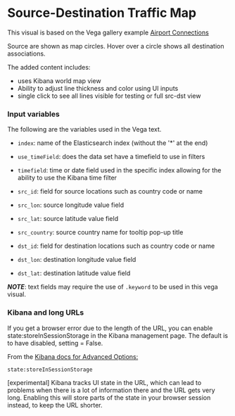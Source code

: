 # Source-Destination Traffic Map

This visual is based on the Vega gallery example  [Airport Connections](https://vega.github.io/vega/examples/airport-connections/)

Source are shown as map circles. Hover over a circle shows all destination associations.

The added content includes:

* uses Kibana world map view
* Ability to adjust line thickness and color using UI inputs
* single click to see all lines visible for testing or full src-dst view

### Input variables

The following are the variables used in the Vega text.

+ ```index```: name of the Elasticsearch index (without the '*' at the end)

+ ```use_timeField```: does the data set have a timefield to use in filters

+ ```timefield```: time or date field used in the specific index allowing for
the ability to use the Kibana time filter

+ ```src_id```:  field for source locations such as country code or name

+ ```src_lon```:  source longitude value field

+ ```src_lat```:  source latitude value field

+ ```src_country```:  source country name for tooltip pop-up title

+ ```dst_id```:  field for destination locations such as country code or name

+ ```dst_lon```:  destination longitude value field

+ ```dst_lat```:  destination latitude value field

***NOTE***: text fields may require the use of
```.keyword``` to be used in this vega visual.

### Kibana and long URLs

If you get a browser error due to the length of the URL, you can enable
state:storeInSessionStorage in the Kibana management page. The default is
to have disabled, setting = False.

From the [Kibana docs for Advanced Options:](https://www.elastic.co/guide/en/kibana/current/advanced-options.html)

```state:storeInSessionStorage```

[experimental] Kibana tracks UI state in the URL, which can lead to problems
when there is a lot of information there and the URL gets very long. Enabling
this will store parts of the state in your browser session instead, to keep
the URL shorter.
